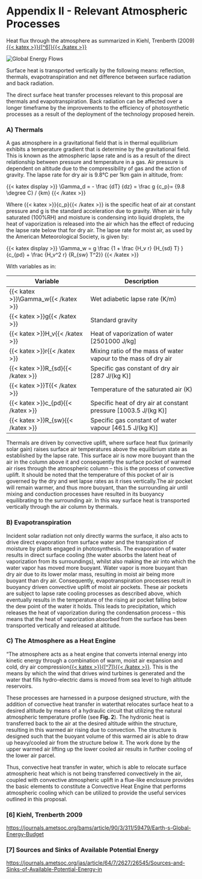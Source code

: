 # Appendix II - Relevant Atmospheric Processes

Heat flux through the atmosphere as summarized in Kiehl, Trenberth (2009)[{{< katex >}}{[^6]}{{< /katex >}}](/proposal/description/appendix-2/#6-kiehl-trenberth-2009)

![Global Energy Flows](/images/global-energy-flows.png)

Surface heat is transported vertically by the following means: reflection, thermals, evapotranspiration and net difference between surface radiation and back radiation.

The direct surface heat transfer processes relevant to this proposal are thermals and evapotranspiration.  Back radiation can be affected over a longer timeframe by the improvements to the efficiency of photosynthetic processes as a result of the deployment of the technology proposed herein.

### A) Thermals

A gas atmosphere in a gravitational field that is in thermal equilibrium exhibits a temperature gradient that is determine by the gravitational field.  This is known as the atmospheric lapse rate and is as a result of the direct relationship between pressure and temperature in a gas.  Air pressure is dependent on altitude due to the compressibility of gas and the action of gravity.  The lapse rate for dry air is 9.8°C per 1km gain in altitude, from:

{{< katex display >}}
\Gamma_d = - \frac {dT} {dz} = \frac g {c_p}= {9.8 \degree C} / {km}
{{< /katex >}}

Where {{< katex >}}{c_p}{{< /katex >}} is the specific heat of air at constant pressure and g is the standard acceleration due to gravity.
When air is fully saturated (100%RH) and moisture is condensing into liquid droplets, the heat of vaporization is released into the air which has the effect of reducing the lapse rate below that for dry air.  The lapse rate for moist air, as used by the American Meteorological Society, is given by:

{{< katex display >}}
\Gamma_w = g \frac {1 + \frac {H_v r} {H_{sd} T} } {c_{pd} + \frac {H_v^2 r} {R_{sw} T^2}}
{{< /katex >}}

With variables as in:

Variable | Description
--- | ---
|{{< katex >}}\Gamma_w{{< /katex >}}|Wet adiabetic lapse rate (K/m)
|{{< katex >}}g{{< /katex >}}|Standard gravity
|{{< katex >}}H_v{{< /katex >}}|Heat of vaporization of water [2501000 J/kg]
|{{< katex >}}r{{< /katex >}}|Mixing ratio of the mass of water vapour to the mass of dry air
|{{< katex >}}R_{sd}{{< /katex >}}|Specific gas constant of dry air [287 J/(kg K)]
|{{< katex >}}T{{< /katex >}}|Temperature of the saturated air (K)
|{{< katex >}}c_{pd}{{< /katex >}}|Specific heat of dry air at constant pressure [1003.5 J/(kg K)]
|{{< katex >}}R_{sw}{{< /katex >}}|Specific gas constant of water vapour [461.5 J/(kg K)]

Thermals are driven by convective uplift, where surface heat flux (primarily solar gain) raises surface air temperatures above the equilibrium state as established by the lapse rate.  This surface air is now more buoyant than the air in the column above it and consequently the surface pocket of warmed air rises through the atmospheric column – this is the process of convective uplift.  It should be noted that the temperature of this pocket of air is governed by the dry and wet lapse rates as it rises vertically.The air pocket will remain warmer, and thus more buoyant, than the surrounding air until mixing and conduction processes have resulted in its buoyancy equilibrating to the surrounding air.  In this way surface heat is transported vertically through the air column by thermals.


### B)  Evapotranspiration

Incident solar radiation not only directly warms the surface, it also acts to drive direct evaporation from surface water and the transpiration of moisture by plants engaged in photosynthesis.  The evaporation of water results in direct surface cooling (the water absorbs the latent heat of vaporization from its surroundings), whilst also making the air into which the water vapor has moved more buoyant.  Water vapor is more buoyant than dry air due to its lower molar mass, resulting in moist air being more buoyant than dry air.  Consequently, evapotranspiration processes result in buoyancy driven convective uplift of moist air pockets.  These air pockets are subject to lapse rate cooling processes as described above, which eventually results in the temperature of the rising air pocket falling below the dew point of the water it holds.  This leads to precipitation, which releases the heat of vaporization during the condensation process – this means that the heat of vaporization absorbed from the surface has been transported vertically and released at altitude.

### C) The Atmosphere as a Heat Engine

“The atmosphere acts as a heat engine that converts internal energy into kinetic energy through a combination of warm, moist air expansion and cold, dry air compression[{{< katex >}}{[^7]}{{< /katex >}}](/proposal/description/appendix-2/#7-sources-and-sinks-of-available-potential-energy).  This is the means by which the wind that drives wind turbines is generated and the water that fills hydro-electric dams is moved from sea level to high altitude reservoirs.

These processes are harnessed in a purpose designed structure, with the addition of convective heat transfer in waterthat relocates surface heat to a desired altitude by means of a hydraulic circuit that utilizing the natural atmospheric temperature profile (see __Fig. 2__).  The hydronic heat is transferred back to the air at the desired altitude within the structure, resulting in this warmed air rising due to convection.  The structure is designed such that the buoyant volume of this warmed air is able to draw up heavy/cooled air from the structure below it.  The work done by the upper warmed air lifting up the lower cooled air results in further cooling of the lower air parcel.  

Thus, convective heat transfer in water, which is able to relocate surface atmospheric heat which is not being transferred convectively in the air, coupled with convective atmospheric uplift in a flue-like enclosure provides the basic elements to constitute a Convective Heat Engine that performs atmospheric cooling which can be utilized to provide the useful services outlined in this proposal.

### [6] Kiehl, Trenberth 2009
https://journals.ametsoc.org/bams/article/90/3/311/59479/Earth-s-Global-Energy-Budget

### [7] Sources and Sinks of Available Potential Energy
https://journals.ametsoc.org/jas/article/64/7/2627/26545/Sources-and-Sinks-of-Available-Potential-Energy-in
